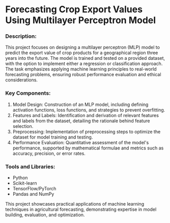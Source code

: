 # Forecasting Crop Export Values Using Multilayer Perceptron Model

### Description:
This project focuses on designing a multilayer perceptron (MLP) model to predict the export value of crop products for a geographical region three years into the future. The model is trained and tested on a provided dataset, with the option to implement either a regression or classification approach. The task emphasizes applying machine learning principles to real-world forecasting problems, ensuring robust performance evaluation and ethical considerations.

### Key Components:

1. Model Design: Construction of an MLP model, including defining activation functions, loss functions, and strategies to prevent overfitting.
2. Features and Labels: Identification and derivation of relevant features and labels from the dataset, detailing the rationale behind feature selection.
3. Preprocessing: Implementation of preprocessing steps to optimize the dataset for model training and testing.
4. Performance Evaluation: Quantitative assessment of the model's performance, supported by mathematical formulae and metrics such as accuracy, precision, or error rates.

### Tools and Libraries:
- Python
- Scikit-learn
- TensorFlow/PyTorch
- Pandas and NumPy
  
This project showcases practical applications of machine learning techniques in agricultural forecasting, demonstrating expertise in model building, evaluation, and optimization.
